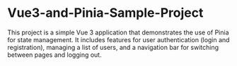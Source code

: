 # Vue3-and-Pinia-Sample-Project
This project is a simple Vue 3 application that demonstrates the use of Pinia for state management. It includes features for user authentication (login and registration), managing a list of users, and a navigation bar for switching between pages and logging out.
